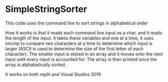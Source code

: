 # SimpleStringSorter
This code uses the command line to sort strings in alphabetical order

How it works is that it reads each command line input as a char, and it reads
the length of the input. it takes these variables and one at a time, it uses
strcmp to compare two characters at a time to determine which input is larger 
(ASCII is used to determine the size of the first letter of each character). 
The smaller input is stored in an array and it moves onto the next input
until every input is accounted for. The array is then printed once the array is 
alphabetically sorted.

It works on both replit and Visual Studios 2019

